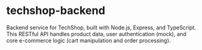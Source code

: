 # techshop-backend
Backend service for TechShop, built with Node.js, Express, and TypeScript. This RESTful API handles product data, user authentication (mock), and core e-commerce logic (cart manipulation and order processing).
